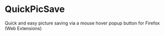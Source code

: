 # QuickPicSave
Quick and easy picture saving via a mouse hover popup button for Firefox (Web Extensions)
